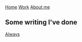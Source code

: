 [Home](index.md)
[Work](work/index.md)
[About me](about.md)


## Some writing I've done

[Always](always.md)
